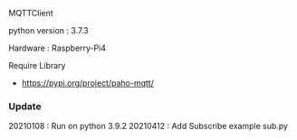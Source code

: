 MQTTClient

python version : 3.7.3

Hardware : Raspberry-Pi4

Require Library
- https://pypi.org/project/paho-mqtt/

### Update
20210108 : Run on python 3.9.2
20210412 : Add Subscribe example sub.py
